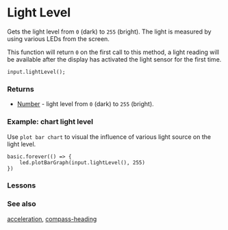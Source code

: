 # Light Level

Gets the light level from ``0`` (dark) to ``255`` (bright). The light is measured by using various LEDs from the screen.

This function will return ``0`` on the first call to this method, a light reading will be available after the display has activated the light sensor for the first time.

```sig
input.lightLevel();
```

### Returns

* [Number](/reference/types/number) -  light level from ``0`` (dark) to ``255`` (bright).

### Example: chart light level

Use `plot bar chart` to visual the influence of various light source on the light level.

```blocks
basic.forever(() => {
    led.plotBarGraph(input.lightLevel(), 255)
})
```

### Lessons

### See also

[acceleration](/reference/input/acceleration), [compass-heading](/input/compass-heading)

